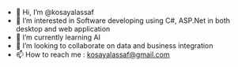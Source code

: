 - 👋 Hi, I’m @kosayalassaf
- 👀 I’m interested in Software developing using C#, ASP.Net in both desktop and web application
- 🌱 I’m currently learning AI
- 💞️ I’m looking to collaborate on data and business integration
- 📫 How to reach me : kosayalassaf@gmail.com

<!---
kosayalassaf/kosayalassaf is a ✨ special ✨ repository because its `README.md` (this file) appears on your GitHub profile.
You can click the Preview link to take a look at your changes.
--->

